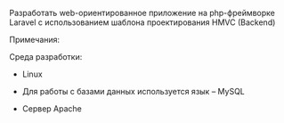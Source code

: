 Разработать web-ориентированное приложение на php-фреймворке Laravel с использованием шаблона проектирования HMVC (Backend)

Примечания:

Среда разработки:

- Linux

- Для работы с базами данных используется язык – MySQL

- Сервер Apache
